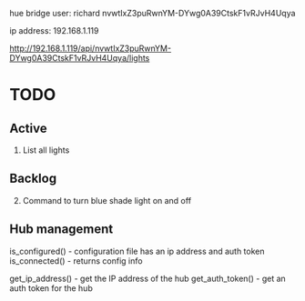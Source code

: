 hue bridge user:
richard
nvwtIxZ3puRwnYM-DYwg0A39CtskF1vRJvH4Uqya

ip address:
192.168.1.119

http://192.168.1.119/api/nvwtIxZ3puRwnYM-DYwg0A39CtskF1vRJvH4Uqya/lights

# TODO

Active
------
1. List all lights

Backlog
-------
2. Command to turn blue shade light on and off

Hub management
--------------

is_configured() - configuration file has an ip address and auth token
is_connected() - returns config info

get_ip_address() - get the IP address of the hub
get_auth_token() - get an auth token for the hub